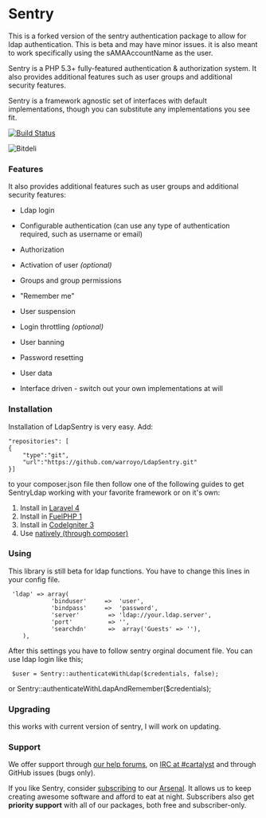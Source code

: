 # Sentry

This is a forked version of the sentry authentication package to allow for ldap authentication. This is beta and may have minor issues. it is also meant to work specifically using the sAMAAccountName as the user.

Sentry is a PHP 5.3+ fully-featured authentication & authorization system. It also provides additional features such as user groups and additional security features.

Sentry is a framework agnostic set of interfaces with default implementations, though you can substitute any implementations you see fit.

[![Build Status](https://travis-ci.org/cartalyst/sentry.png?branch=master)](https://travis-ci.org/cartalyst/sentry)

![Bitdeli](https://d2weczhvl823v0.cloudfront.net/cartalyst/sentry/trend.png)

### Features

It also provides additional features such as user groups and additional security features:
- Ldap login


- Configurable authentication (can use any type of authentication required, such as username or email)
- Authorization
- Activation of user *(optional)*
- Groups and group permissions
- "Remember me"
- User suspension
- Login throttling *(optional)*
- User banning
- Password resetting
- User data
- Interface driven - switch out your own implementations at will

### Installation

Installation of LdapSentry is very easy. Add:

    "repositories": [
    {
        "type":"git",
        "url":"https://github.com/warroyo/LdapSentry.git"
    }]

to your composer.json file then follow one of the following guides to get SentryLdap working with your favorite framework or on it's own:


1. Install in [Laravel 4](http://docs.cartalyst.com/sentry-2/installation/laravel-4)
2. Install in [FuelPHP 1](http://docs.cartalyst.com/sentry-2/installation/fuelphp-1)
3. Install in [CodeIgniter 3](http://docs.cartalyst.com/sentry-2/installation/codeigniter-3)
4. Use [natively (through composer)](http://docs.cartalyst.com/sentry-2/installation/composer)

### Using

This library is still beta for ldap functions. You have to change this lines in your config file.

	 'ldap' => array(
                'binduser'     =>  'user',
                'bindpass'     =>  'password',
                'server'        => 'ldap://your.ldap.server',
                'port'          => '',
                'searchdn'      =>  array('Guests' => ''),
        ),


After this settings you have to follow sentry orginal document file. You can use ldap login like this;

     $user = Sentry::authenticateWithLdap($credentials, false);
or
      Sentry::authenticateWithLdapAndRemember($credentials);

### Upgrading
this works with current version of sentry, I will work on updating.

### Support

We offer support through [our help forums](http://help.cartalyst.com), on [IRC at #cartalyst](http://webchat.freenode.net/?channels=cartalyst) and through GitHub issues (bugs only).

If you like Sentry, consider [subscribing](http://www.cartalyst.com/pricing) to our [Arsenal](http://www.cartalyst.com/arsenal). It allows us to keep creating awesome software and afford to eat at night. Subscribers also get **priority support** with all of our packages, both free and subscriber-only.

